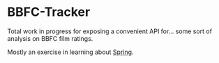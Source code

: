 # BBFC-Tracker

Total work in progress for exposing a convenient API for... some sort of analysis on BBFC film ratings.

Mostly an exercise in learning about [Spring](https://spring.io/).